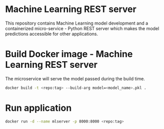 # Machine Learning REST server
This repository contains Machine Learning model development and a containerized micro-service - Python REST server which makes the model predictions accessible for other applications. 

# Build Docker image - Machine Learning REST server

The microservice will serve the model passed during the build time.
```bash
docker build -t <repo:tag> --build-arg model=<model_name>.pkl .
```

# Run application
```bash
docker run -d --name mlserver -p 8000:8000 <repo:tag>
```
